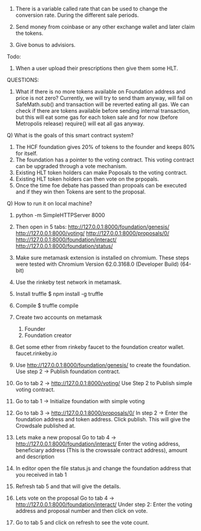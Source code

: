 1. There is a variable called rate that can be used to change the conversion rate. During the different sale periods.

2. Send money from coinbase or any other exchange wallet and later claim the tokens.

3. Give bonus to advisiors.
               
Todo:
1. When a user upload their prescriptions then give them some HLT.

QUESTIONS:
1. What if there is no more tokens available on Foundation address and price is not zero?
Currently, we will try to send tham anyway, will fail on SafeMath.sub() and transaction will be reverted eating all gas.
We can check if there are tokens available before sending internal transaction, but this will eat some gas for each token sale and for now (before Metropolis release) require() will eat all gas anyway.

Q) What is the goals of this smart contract system?
1. The HCF foundation gives 20% of tokens to the founder and keeps 80% for itself.
2. The foundation has a pointer to the voting contract. This voting contract can be upgraded through a vote mechanism.
3. Existing HLT token holders can make Poposals to the voting contract.
4. Existing HLT token holders can then vote on the prpopals.
5. Once the time foe debate has passed than propoals can be executed and if they win then Tokens are sent to the proposal.

Q) How to run it on local machine?
1. python -m SimpleHTTPServer 8000

2. Then open in 5 tabs:
http://127.0.0.1:8000/foundation/genesis/
http://127.0.0.1:8000/voting/
http://127.0.0.1:8000/proposals/0/
http://127.0.0.1:8000/foundation/interact/
http://127.0.0.1:8000/foundation/status/

3. Make sure metamask extension is installed on chromium.
These steps were tested with Chromium Version 62.0.3168.0 (Developer Build) (64-bit)

4. Use the rinkeby test network in metamask.

5. Install truffle
   $ npm install -g truffle

6. Compile
   $ truffle compile

7. Create two accounts on metamask
   1. Founder
   2. Foundation creator

8. Get some ether from rinkeby faucet to the foundation creator wallet.
faucet.rinkeby.io

9. Use http://127.0.0.1:8000/foundation/genesis/ to create the foundation.
   Use step 2 -> Publish foundation contract.

10. Go to tab 2 -> http://127.0.0.1:8000/voting/
Use Step 2 to Publish simple voting contract.

11. Go to tab 1 -> Initialize foundation with simple voting

12. Go to tab 3 -> http://127.0.0.1:8000/proposals/0/
In step 2 -> Enter the foundation address and token address.
Click publish.
This will give the Crowdsale published at.

13. Lets make a new proposal
Go to tab 4 -> http://127.0.0.1:8000/foundation/interact/
Enter the voting address, beneficiary address (This is the crowssale contract address), amount and description

14. In editor open the file status.js and change the foundation address that you received in tab 1

15. Refresh tab 5 and that will give the details.

16. Lets vote on the proposal
Go to tab 4 -> http://127.0.0.1:8000/foundation/interact/
Under step 2: Enter the voting address and proposal number and then click on vote.

17. Go to tab 5 and click on refresh to see the vote count.
